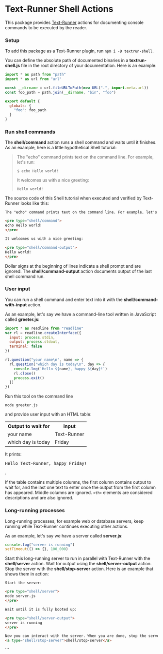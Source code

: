 # Text-Runner Shell Actions

This package provides [Text-Runner](https://github.com/kevgo/text-runner)
actions for documenting console commands to be executed by the reader.

### Setup

To add this package as a Text-Runner plugin, run <code type="npm/install">npm i
-D textrun-shell</code>.

<!-- TODO: verify this somehow -->

You can define the absolute path of documented binaries in a
**textrun-shell.js** file in the root directory of your documentation. Here is
an example:

```js
import * as path from "path"
import * as url from "url"

const __dirname = url.fileURLToPath(new URL(".", import.meta.url))
const foo_path = path.join(__dirname, "bin", "foo")

export default {
  globals: {
    "foo": foo_path
  }
}
```

### Run shell commands

The <b type="action/name-full">shell/command</b> action runs a shell command and
waits until it finishes. As an example, here is a little hypothetical Shell
tutorial:

> The "echo" command prints text on the command line. For example, let's run:
>
> ```
> $ echo Hello world!
> ```
>
> It welcomes us with a nice greeting:
>
> ```
> Hello world!
> ```

The source code of this Shell tutorial when executed and verified by Text-Runner
looks like this:

<a type="extension/runnable-region">

```md
The "echo" command prints text on the command line. For example, let's run:

<pre type="shell/command">
echo Hello world!
</pre>

It welcomes us with a nice greeting:

<pre type="shell/command-output">
Hello world!
</pre>
```

</a>

Dollar signs at the beginning of lines indicate a shell prompt and are ignored.
The <b type="action/name-full">shell/command-output</b> action documents output
of the last shell command run.

### User input

You can run a shell command and enter text into it with the
<b type="action/name-full">shell/command-with-input</b> action.

<a type="workspace/new-file">

As an example, let's say we have a command-line tool written in JavaScript
called **greeter.js**:

```js
import * as readline from "readline"
var rl = readline.createInterface({
  input: process.stdin,
  output: process.stdout,
  terminal: false
})

rl.question("your name\n", name => {
  rl.question("which day is today\n", day => {
    console.log(`Hello ${name}, happy ${day}!`)
    rl.close()
    process.exit()
  })
})
```

</a>

<a type="shell/command-with-input">

Run this tool on the command line

```
node greeter.js
```

and provide user input with an HTML table:

<table>
  <tr>
    <th>Output to wait for</th>
    <th>input</th>
  </tr>
  <tr>
    <td>your name</td>
    <td>Text-Runner</td>
  </tr>
  <tr>
    <td>which day is today</td>
    <td>Friday</td>
  </tr>
</table>

</a>

It prints:

<pre type="shell/command-output">
Hello Text-Runner, happy Friday!
</pre>.

If the table contains multiple columns, the first column contains output to wait
for, and the last one text to enter once the output from the first column has
appeared. Middle columns are ignored. `<th>` elements are considered
descriptions and are also ignored.

### Long-running processes

Long-running processes, for example web or database servers, keep running while
Text-Runner continues executing other actions.

<a type="workspace/new-file">

As an example, let's say we have a server called **server.js**:

```js
console.log("server is running")
setTimeout(() => {}, 100_000)
```

</a>

Start this long-running server to run in parallel with Text-Runner with the
<b type="action/name-full">shell/server</b> action. Wait for output using the
<b type="action/name-full">shell/server-output</b> action. Stop the server with
the <b type="action/name-full">shell/stop-server</b> action. Here is an example
that shows them in action:

<a type="extension/runnable-region">

```html
Start the server:

<pre type="shell/server">
node server.js
</pre>

Wait until it is fully booted up:

<pre type="shell/server-output">
server is running
</pre>

Now you can interact with the server. When you are done, stop the server:
<a type="shell/stop-server">shell/stop-server</a>
```

</a>
```

